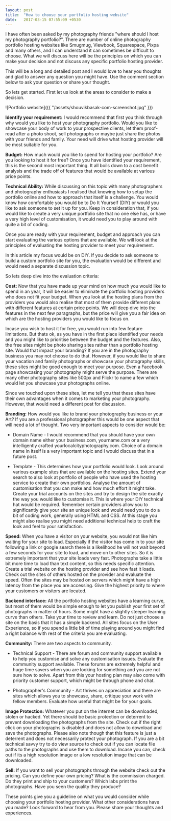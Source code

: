 ```yaml
---
layout: post
title:  "How to choose your portfolio hosting website"
date:   2017-03-15 07:55:09 +0530
---
```


I have often been asked by my photography friends "where should I host my photography portfolio?". There are number of online photography portfolio hosting websites like Smugmug, Viewbook, Squarespace, Pixpa and many others, and I can understand it can sometimes be difficult to choose. What we will discuss here will be the principles on which you can make your decision and not discuss any specific portfolio hosting provider.

This will be a long and detailed post and I would love to hear you thoughts and glad to answer any question you might have. Use the comment section below to ask your question or share your thought.

So lets get started. First let us look at the areas to consider to make a decision.

![Portfolio website]({{ "/assets/shouvikbasak-com-screenshot.jpg" }})

**Identify your requirement:** I would recommend that first you think through why would you like to host your photography portfolio. Would you like to showcase your body of work to your prospective clients, let them proof-read after a photo shoot, sell photographs or maybe just share the photos with your friends and family. Your need will drive what hosting provider will be most suitable for you.

**Budget:** How much would you like to spend for hosting your portfolio? Are you looking to host it for free? Once you have identified your requirement, this is the second most important thing. It all boils down to a cost benefit analysis and the trade off of features that would be available at various price points.

**Technical Ability:** While discussing on this topic with many photographers and photography enthusiasts I realised that knowing how to setup the portfolio online and how to approach that itself is a challenge. You would know how comfortable you would be to Do It Yourself (DIY) or would you like to ask someone to set it up for you. Keep in consideration that, if you would like to create a very unique portfolio site that no one else has, or have a very high level of customisation, it would need you to play around with quite a bit of coding.

Once you are ready with your requirement, budget and approach you can start evaluating the various options that are available. We will look at the principles of evaluating the hosting provider to meet your requirement.

In this article my focus would be on DIY. If you decide to ask someone to build a custom portfolio site for you, the evaluation would be different and would need a separate discussion topic.

So lets deep dive into the evaluation criteria:

**Cost:** Now that you have made up your mind on how much you would like to spend in an year, it will be easier to eliminate the portfolio hosting providers who does not fit your budget. When you look at the hosting plans from the providers you would also realise that most of them provide different plans with different features at certain price points. We will deep dive into the features in the next few paragraphs, but the price will give you a fair idea on which are the hosting providers you would like to focus on.

Incase you wish to host it for free, you would run into few feature limitations. But thats ok, as you have in the first place identified your needs and you might like to prioritise between the budget and the features. Also, the free sites might be photo sharing sites rather than a portfolio hosting site. Would that impact your branding? If you are in the photography business you may not choose to do that. However, if you would like to share your vacation and family photographs or showcase your photography skills, these sites might be good enough to meet your purpose. Even a Facebook page showcasing your photography might serve the purpose. There are many other photography sites like 500px and Flickr to name a few which would let you showcase your photographs online.

Since we touched upon these sites, let me tell you that these sites have their own advantages when it comes to marketing your photography. However, that would need a different post for discussion.

**Branding:** How would you like to brand your photography business or your Art? If you are a professional photographer this would be one aspect that will need a lot of thought. Two very important aspects to consider would be:

* Domain Name - I would recommend that you should have your own domain name either your business.com, yourname.com or a very intelligently crafted yourlocalcityphotography.com. Choice of a domain name in itself is a very important topic and I would discuss that in a future post.

* Template - This determines how your portfolio would look. Look around various example sites that are available on the hosting sites. Extend your search to also look at portfolio of people who have used the hosting service to create their own portfolios. Analyse the amount of customisation that you can make and how much effort it might take. Create your trial accounts on the sites and try to design the site exactly the way you would like to customise it. This is where your DIY technical hat would be required. Remember certain providers allow you to significantly give your site an unique look and would need you to do a bit of coding work, generally using HTML and CSS. At this stage you might also realise you might need additional technical help to craft the look and feel to your satisfaction.

**Speed:** When you have a visitor on your website, you would not like him waiting for your site to load. Especially if the visitor has come in to your site following a link or google search there is a likelihood he will not wait beyond a few seconds for your site to load, and move on to other sites. So it is extremely important that your site loads very fast. Photographs take a little bit more time to load than text content, so this needs specific attention. Create a trial website on the hosting provider and see how fast it loads. Check out the sites of others hosted on the provider and evaluate the speed. Often the sites may be hosted on servers which might have a high latency from the place you are accessing. Give the highest priority to where your customers or visitors are located.

**Backend interface:** All the portfolio hosting websites have a learning curve, but most of them would be simple enough to let you publish your first set of photographs in matter of hours. Some might have a slightly steeper learning curve than others. Take your time to review and learn. Do not just choose a site on the basis that it has a simple backend. All sites focus on the User Experience, so if you spend a little bit of time playing around you might find a right balance with rest of the criteria you are evaluating.

**Community:** There are two aspects to community.
* Technical Support - There are forum and community support available to help you customise and solve any customisation issues. Evaluate the community support available. These forums are extremely helpful and huge time savers when you are looking for something and you are not sure how to solve. Apart from this your hosting plan may also come with priority customer support, which might be through phone and chat.

* Photographer's Community - Art thrives on appreciation and there are sites which allows you to showcase, share, critique your work with fellow members. Evaluate how useful that might be for your goals.

**Image Protection:** Whatever you put on the internet can be downloaded, stolen or hacked. Yet there should be basic protection or deterrent to prevent downloading the photographs from the site. Check out if the right click on your photographs is disabled and does not allow to download and save the photographs. Please also note though that this feature is just a deterrent and does not necessarily protect your photograph. If you are a bit technical savvy try to do view source to check out if you can locate file paths to the photographs and use them to download. Incase you can, check out if its a high resolution image or a low resolution image that can be downloaded.

**Sell:** If you want to sell your photographs through the website check out the pricing. Can you define your own pricing? What is the commission charged. Do they print and ship to your customers? Which labs print the photographs. Have you seen the quality they produce?

These points give you a guideline on what you would consider while choosing your portfolio hosting provider. What other considerations have you made? Look forward to hear from you. Please share your thoughts and experiences.
